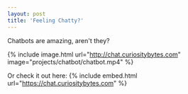 ```yaml
---
layout: post
title: 'Feeling Chatty?'
---
```



Chatbots are amazing, aren't they?


{% include image.html url="http://chat.curiositybytes.com" image="projects/chatbot/chatbot.mp4" %}


Or check it out here:
{% include embed.html url="https://chat.curiositybytes.com"  %}

<!-- {% include image.html url="http://www.gratisography.com" image="projects/chatbot/wall.jpg" %} -->
